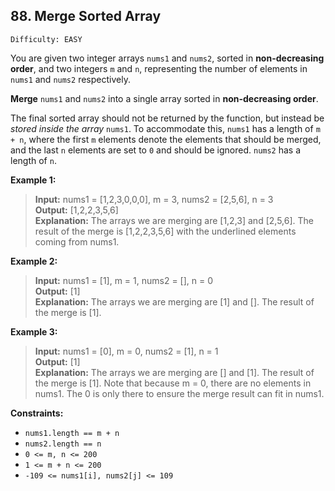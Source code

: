 <h2>88. Merge Sorted Array</h2>

`Difficulty: EASY`

You are given two integer arrays `nums1` and `nums2`, sorted in **non-decreasing order**, and two integers `m` and `n`, 
representing the number of elements in `nums1` and `nums2` respectively.

**Merge** `nums1` and `nums2` into a single array sorted in **non-decreasing order**.

The final sorted array should not be returned by the function, but instead be _stored inside the array_ `nums1`. 
To accommodate this, `nums1` has a length of `m + n`, where the first `m` elements denote the elements that should be merged, 
and the last `n` elements are set to `0` and should be ignored. `nums2` has a length of `n`.

**Example 1:**

> **Input:** nums1 = [1,2,3,0,0,0], m = 3, nums2 = [2,5,6], n = 3 <br/>
**Output:** [1,2,2,3,5,6] <br/>
**Explanation:** The arrays we are merging are [1,2,3] and [2,5,6].
The result of the merge is [1,2,2,3,5,6] with the underlined elements coming from nums1.

**Example 2:**

> **Input:** nums1 = [1], m = 1, nums2 = [], n = 0 <br/>
**Output:** [1] <br/>
**Explanation:** The arrays we are merging are [1] and [].
The result of the merge is [1].

**Example 3:**

> **Input:** nums1 = [0], m = 0, nums2 = [1], n = 1 <br/>
**Output:** [1] <br/>
**Explanation:** The arrays we are merging are [] and [1].
The result of the merge is [1].
Note that because m = 0, there are no elements in nums1. 
The 0 is only there to ensure the merge result can fit in nums1.

**Constraints:**
- `nums1.length == m + n`
- `nums2.length == n`
- `0 <= m, n <= 200`
- `1 <= m + n <= 200`
- `-109 <= nums1[i], nums2[j] <= 109`